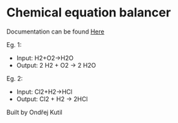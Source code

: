 # Chemical equation balancer

Documentation can be found [Here](./docs.md)

Eg. 1:
- Input: H2+O2->H2O
- Output: 2 H2 + O2 -> 2 H2O

Eg. 2:
- Input: Cl2+H2->HCl
- Output: Cl2 + H2 -> 2HCl



Built by Ondřej Kutil